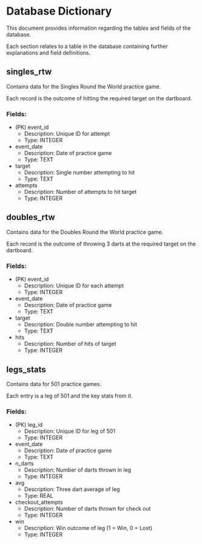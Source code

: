 # Database Dictionary

This document provides information regarding the tables and fields of the database.

Each section relates to a table in the database containing further explanations and field definitions.


## singles_rtw

Contains data for the Singles Round the World practice game.

Each record is the outcome of hitting the required target on the dartboard.

### Fields:
- (PK) event_id
    - Description: Unique ID for attempt
    - Type: INTEGER
- event_date
    - Description: Date of practice game
    - Type: TEXT
- target
    - Description: Single number attempting to hit
    - Type: TEXT
- attempts
    - Description: Number of attempts to hit target
    - Type: INTEGER


## doubles_rtw

Contains data for the Doubles Round the World practice game.

Each record is the outcome of throwing 3 darts at the required target on the dartboard. 


### Fields:
- (PK) event_id
    - Description: Unique ID for each attempt
    - Type: INTEGER
- event_date
    - Description: Date of practice game
    - Type: TEXT
- target
    - Description: Double number attempting to hit
    - Type: TEXT
- hits
    - Description: Number of hits of target
    - Type: INTEGER


## legs_stats

Contains data for 501 practice games.

Each entry is a leg of 501 and the key stats from it.

### Fields:
- (PK) leg_id
    - Description: Unique ID for leg of 501
    - Type: INTEGER
- event_date
    - Description: Date of practice game
    - Type: TEXT
- n_darts
    - Description: Number of darts thrown in leg
    - Type: INTEGER
- avg
    - Description: Three dart average of leg
    - Type: REAL
- checkout_attempts
    - Description: Number of darts thrown for check out
    - Type: INTEGER
- win
    - Description: Win outcome of leg (1 = Win, 0 = Lost)
    - Type: INTEGER